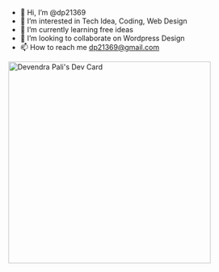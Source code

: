- 👋 Hi, I’m @dp21369
- 👀 I’m interested in Tech Idea, Coding, Web Design
- 🌱 I’m currently learning free ideas
- 💞️ I’m looking to collaborate on Wordpress Design
- 📫 How to reach me dp21369@gmail.com

<!---
dp21369/dp21369 is a ✨ special ✨ repository because its `README.md` (this file) appears on your GitHub profile.
You can click the Preview link to take a look at your changes.
--->
<a href="https://app.daily.dev/devendrapali"><img src="https://api.daily.dev/devcards/abfbf8994bf94f4c90ccf97745bb08b6.png?r=aw7" width="400" alt="Devendra Pali's Dev Card"/></a>
